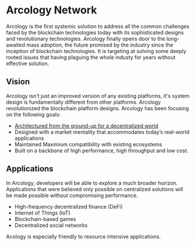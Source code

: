 # Arcology Network

Arcology is the first systemic solution to address all the common challenges faced by the blockchain technologies today with its sophisticated designs and revolutionary technologies. Arcology finally opens door to the long-awaited mass adoption, the future promised by the industry since the inception of blockchain technologies. It is targeting at solving some deeply rooted issues that having plaguing the whole industy for years without effective solution.

## Vision

Arcology isn't just an improved version of any existing platforms, it's system design is fundamentally different from other platforms. Arcology revolutionized the blockchain platform designs. Arcology has been focusing on the following goals:

- [Architectured from the ground-up for a decentralized world](../../arcology-overview/arcology-overview.md)
- Designed with a market mentality that accommodates today’s real-world applications
- Maintained Maximium compatibility with existing ecosystems
- Built on a backbone of high performance, high throughput and low cost.

## Applications

In Arcology, developers will be able to explore a much broader horizon. Applications that were believed only possible on centralized solutions will be made possible without compromising performance.

- High-frequency decentralized finance (DeFi)
- Internet of Things (IoT)
- Blockchain-based games
- Decentralized social networks

Acology is especially friendly to resource intensive applications.